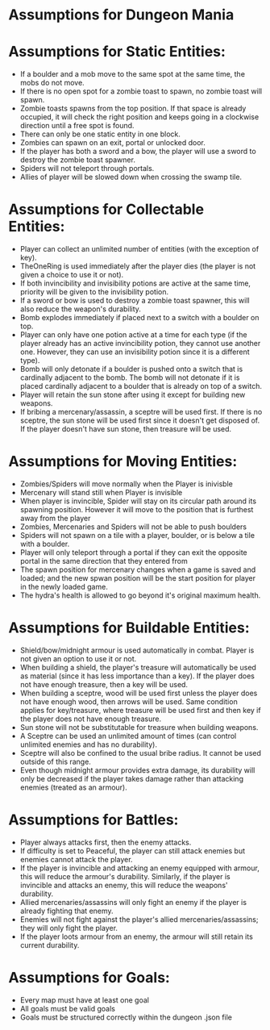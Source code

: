 # Assumptions for Dungeon Mania

# Assumptions for Static Entities:
- If a boulder and a mob move to the same spot at the same time, the mobs do not move.
- If there is no open spot for a zombie toast to spawn, no zombie toast will spawn.
- Zombie toasts spawns from the top position. If that space is already occupied, it will check the right position and keeps going in a clockwise direction until a free spot is found.
- There can only be one static entity in one block.
- Zombies can spawn on an exit, portal or unlocked door.
- If the player has both a sword and a bow, the player will use a sword to destroy the zombie toast spawner.
- Spiders will not teleport through portals.
- Allies of player will be slowed down when crossing the swamp tile.

# Assumptions for Collectable Entities:
- Player can collect an unlimited number of entities (with the exception of key).
- TheOneRing is used immediately after the player dies (the player is not given a choice to use it or not).
- If both invincibility and invisibility potions are active at the same time, priority will be given to the invisibility potion.
- If a sword or bow is used to destroy a zombie toast spawner, this will also reduce the weapon's durability.
- Bomb explodes immediately if placed next to a switch with a boulder on top.
- Player can only have one potion active at a time for each type (if the player already has an active invincibility potion, they cannot use another one. However, they can use an invisibility potion since it is a different type).
- Bomb will only detonate if a boulder is pushed onto a switch that is cardinally adjacent to the bomb. The bomb will not detonate if it is placed cardinally adjacent to a 
boulder that is already on top of a switch.
- Player will retain the sun stone after using it except for building new weapons.
- If bribing a mercenary/assassin, a sceptre will be used first. If there is no sceptre, the sun stone will be used first since it doesn't get disposed of. If the player doesn't have sun stone, then treasure will be used.

# Assumptions for Moving Entities:
- Zombies/Spiders will move normally when the Player is inivisble
- Mercenary will stand still when Player is invisible
- When player is invincible, Spider will stay on its circular path around its spawning position. However it will move to the position that is furthest away from the player
- Zombies, Mercenaries and Spiders will not be able to push boulders
- Spiders will not spawn on a tile with a player, boulder, or is below a tile with a boulder.
- Player will only teleport through a portal if they can exit the opposite portal in the same direction that they entered from
- The spawn position for mercenary changes when a game is saved and loaded; and the new spwan position will be the start position for player in the newly loaded game.
- The hydra's health is allowed to go beyond it's original maximum health.

# Assumptions for Buildable Entities:

- Shield/bow/midnight armour is used automatically in combat. Player is not given an option to use it or not.
- When building a shield, the player's treasure will automatically be used as material (since it has less importance than a key). If the player does not have enough treasure, then a key will be used.
- When building a sceptre, wood will be used first unless the player does not have enough wood, then arrows will be used. Same condition applies for key/treasure, where treasure will be used first and then key if the player does not have enough treasure.
- Sun stone will not be substitutable for treasure when building weapons.
- A Sceptre can be used an unlimited amount of times (can control unlimited enemies and has no durability).
- Sceptre will also be confined to the usual bribe radius. It cannot be used outside of this range.
- Even though midnight armour provides extra damage, its durability will only be decreased if the player takes damage rather than attacking enemies (treated as an armour).

# Assumptions for Battles:

- Player always attacks first, then the enemy attacks.
- If difficulty is set to Peaceful, the player can still attack enemies but enemies cannot attack the player.
- If the player is invincible and attacking an enemy equipped with armour, this will reduce the armour's durability. Similarly, if the player is invincible and attacks an enemy, this will reduce the weapons' durability.
- Allied mercenaries/assassins will only fight an enemy if the player is already fighting that enemy.
- Enemies will not fight against the player's allied mercenaries/assassins; they will only fight the player.
- If the player loots armour from an enemy, the armour will still retain its current durability.

# Assumptions for Goals:
- Every map must have at least one goal
- All goals must be valid goals
- Goals must be structured correctly within the dungeon .json file
